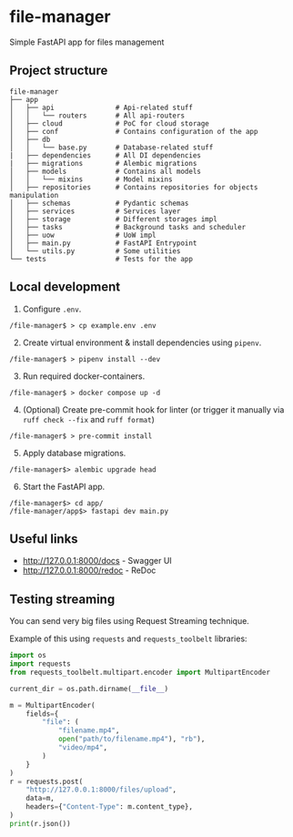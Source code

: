# file-manager
Simple FastAPI app for files management

## Project structure

```
file-manager
├── app
│   ├── api               # Api-related stuff
│   │   └── routers       # All api-routers
│   ├── cloud             # PoC for cloud storage
│   ├── conf              # Contains configuration of the app
│   ├── db
│   │   └── base.py       # Database-related stuff
|   ├── dependencies      # All DI dependencies
|   ├── migrations        # Alembic migrations
│   ├── models            # Contains all models
│   │   └── mixins        # Model mixins
│   ├── repositories      # Contains repositories for objects manipulation
│   ├── schemas           # Pydantic schemas
│   ├── services          # Services layer
│   ├── storage           # Different storages impl
│   ├── tasks             # Background tasks and scheduler
│   ├── uow               # UoW impl
│   ├── main.py           # FastAPI Entrypoint
│   └── utils.py          # Some utilities
└── tests                 # Tests for the app
```

## Local development

1. Configure `.env`.

```shell
/file-manager$ > cp example.env .env
```

2. Create virtual environment & install dependencies using `pipenv`.

```shell
/file-manager$ > pipenv install --dev
```

3. Run required docker-containers.

```shell
/file-manager$ > docker compose up -d
```

4. (Optional) Create pre-commit hook for linter (or trigger it manually via `ruff check --fix` and `ruff format`)

```shell
/file-manager$ > pre-commit install
```

5. Apply database migrations.

```shell
/file-manager$> alembic upgrade head
```

6. Start the FastAPI app.

```shell
/file-manager$> cd app/
/file-manager/app$> fastapi dev main.py
```

## Useful links

- http://127.0.0.1:8000/docs - Swagger UI
- http://127.0.0.1:8000/redoc - ReDoc


## Testing streaming

You can send very big files using Request Streaming technique.

Example of this using `requests` and `requests_toolbelt` libraries:

```python
import os
import requests
from requests_toolbelt.multipart.encoder import MultipartEncoder

current_dir = os.path.dirname(__file__)

m = MultipartEncoder(
    fields={
        "file": (
            "filename.mp4",
            open("path/to/filename.mp4"), "rb"),
            "video/mp4",
        )
    }
)
r = requests.post(
    "http://127.0.0.1:8000/files/upload",
    data=m,
    headers={"Content-Type": m.content_type},
)
print(r.json())
```
